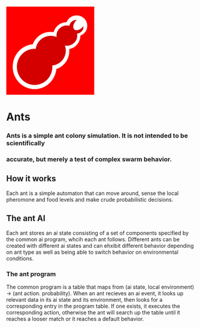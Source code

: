 ![Stylized picture of an ant][ant-img]
# Ants
### Ants is a simple ant colony simulation. It is not intended to be scientifically
### accurate, but merely a test of complex swarm behavior.

## How it works
Each ant is a simple automaton that can move around, sense the local pheromone and
food levels and make crude probabilistic decisions.

## The ant AI
Each ant stores an ai state consisting of a set of components specified by the common
ai program, whcih each ant follows. Different ants can be created with
different ai states and can ehxibit different behavior depending on ant type as well
as being able to switch behavior on environmental conditions.

### The ant program
The common program is a table that maps from (ai state, local environment) -> (ant action. probability).
When an ant recieves an ai event, it looks up relevant data in its ai state and its
environment, then looks for a corresponding entry in the program table. If one exists, it
executes the corresponding action, otherwise the ant will search up the table until it reaches
a looser match or it reaches a default behavior.

[ant-img]: https://github.com/aijams/Ants/blob/master/img/ant_img.png
